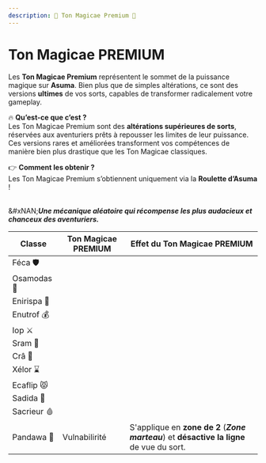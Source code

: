 ```yaml
---
description: 🌟 Ton Magicae Premium 🌟
---
```


# Ton Magicae PREMIUM

Les **Ton Magicae Premium** représentent le sommet de la puissance magique sur **Asuma**. Bien plus que de simples altérations, ce sont des versions **ultimes** de vos sorts, capables de transformer radicalement votre gameplay.

🔥 **Qu’est-ce que c’est ?**\
Les Ton Magicae Premium sont des **altérations supérieures de sorts**, réservées aux aventuriers prêts à repousser les limites de leur puissance. \
Ces versions rares et améliorées transforment vos compétences de manière bien plus drastique que les Ton Magicae classiques.

👉  **Comment les obtenir ?**\
Les Ton Magicae Premium s’obtiennent uniquement via la **Roulette d’Asuma** !

\
&#xNAN;_**Une mécanique aléatoire qui récompense les plus audacieux et chanceux des aventuriers.**_

| Classe      | Ton Magicae PREMIUM | Effet du Ton Magicae PREMIUM                                                               |
| ----------- | ------------------- | ------------------------------------------------------------------------------------------ |
| Féca 🛡️    |                     |                                                                                            |
| Osamodas 🐗 |                     |                                                                                            |
| Enirispa 💓 |                     |                                                                                            |
| Enutrof 💰  |                     |                                                                                            |
| Iop ⚔️      |                     |                                                                                            |
| Sram 👿     |                     |                                                                                            |
| Crâ 🏹      |                     |                                                                                            |
| Xélor ⌛     |                     |                                                                                            |
| Ecaflip 😾  |                     |                                                                                            |
| Sadida 🌳   |                     |                                                                                            |
| Sacrieur 🩸 |                     |                                                                                            |
| Pandawa 🍻  | Vulnabilirité       | S'applique en **zone de 2** (_**Zone marteau**_) et **désactive la ligne** de vue du sort. |
